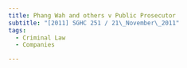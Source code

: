 ```yaml
---
title: Phang Wah and others v Public Prosecutor
subtitle: "[2011] SGHC 251 / 21\_November\_2011"
tags:
  - Criminal Law
  - Companies

---
```


